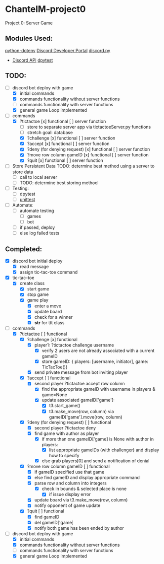 # ChantelM-project0

Project 0: Server Game

## Modules Used:

[python-dotenv](https://pypi.org/project/python-dotenv/)
[Discord Developer Portal](https://discord.com/developers/docs/intro)
[discord.py](https://discordpy.readthedocs.io/en/stable/)

- [Discord API](https://discordpy.readthedocs.io/en/stable/api.html)
  [dpytest](https://dpytest.readthedocs.io/en/latest/)

## TODO:

- [ ] discord bot deploy with game
  - [x] initial commands
  - [x] commands functionality without server functions
  - [ ] commands functionality with server functions
  - [x] general game Loop implemented
- [ ] commands
  - [x] ?tictactoe [x] functional [ ] server function
    - [ ] store to separate server app via tictactoeServer.py functions
    - [ ] stretch goal: database
    - [x] ?challenge [x] functional [ ] server function
    - [x] ?accept [x] functional [ ] server function
    - [x] ?deny (for denying request) [x] functional [ ] server function
    - [x] ?move row column gameID [x] functional [ ] server function
    - [x] ?quit [x] functional [ ] server function
- [ ] Store Persistent Data TODO: determine best method using a server to store data
  - [ ] call to local server
  - [ ] TODO: determine best storing method
- [ ] Testing:
  - [ ] dpytest
  - [ ] [unittest](https://docs.python.org/3/library/unittest.html)
- [ ] Automate:
  - [ ] automate testing
    - [ ] games
    - [ ] bot
  - [ ] if passed, deploy
  - [ ] else log failed tests

## Completed:

- [x] discord bot initial deploy
  - [x] read message
  - [x] assign tic-tac-toe command
- [x] tic-tac-toe
  - [x] create class
    - [x] start game
    - [x] stop game
    - [x] game play
      - [x] enter a move
      - [x] update board
      - [x] check for a winner
      - [x] **str** for ttt class
- [ ] commands
  - [x] ?tictactoe [ ] functional
    - [x] ?challenge [x] functional
      - [x] player1: ?tictactoe challenge username
        - [x] verify 2 users are not already associated with a current gameID
        - [x] store gameID: { players: [username, initiator], game: TicTacToe()}
      - [x] send private message from bot inviting player
    - [x] ?accept [ ] functional
      - [x] second player ?tictactoe accept row column
        - [x] find the appropriate gameID with username in players & game=None
        - [x] update associated gameID['game']:
          - [x] t3.start_game()
          - [x] t3.make_move(row, column) via gameID['game'].move(row, column)
    - [x] ?deny (for denying request) [ ] functional
      - [x] second player ?tictactoe deny
      - [x] find game with author as player
        - [x] if more than one gameID['game] is None with author in players:
          - [x] list appropriate gameIDs (with challenger) and display how to specify
        - [x] else grab players[0] and send a notification of denial
    - [x] ?move row column gameID [ ] functional
      - [x] if gameID specified use that game
      - [x] else find gameID and display appropriate command
      - [x] parse row and column into integers
        - [x] check in bounds & selected place is none
          - [x] if issue display error
      - [x] update board via t3.make_move(row, column)
      - [x] notify opponent of game update
    - [x] ?quit [ ] functional
      - [x] find gameID
      - [x] del gameID['game]
      - [x] notify both game has been ended by author
- [ ] discord bot deploy with game
  - [x] initial commands
  - [x] commands functionality without server functions
  - [ ] commands functionality with server functions
  - [x] general game Loop implemented
